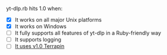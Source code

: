 yt-dlp.rb hits 1.0 when:

* [x] It works on all major Unix platforms
* [x] It works on Windows
* [ ] It fully supports all features of yt-dlp in a Ruby-friendly way
* [ ] It supports logging
* [ ] [It uses v1.0 Terrapin](https://github.com/thoughtbot/terrapin/blob/master/GOALS)
